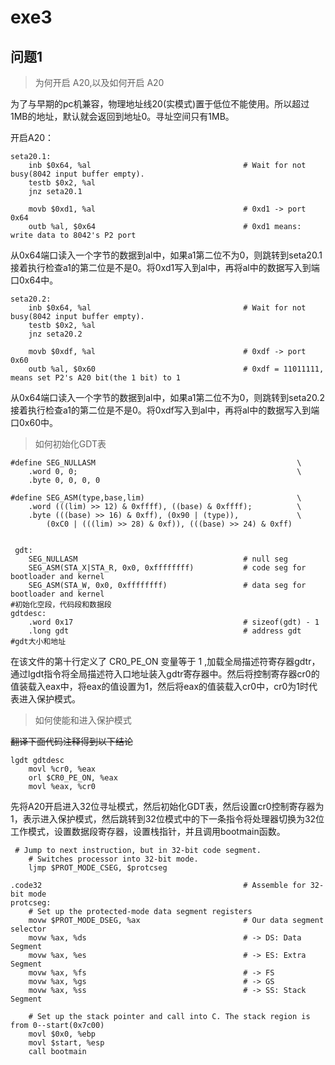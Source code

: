 # exe3

## 问题1

> 为何开启 A20,以及如何开启 A20

为了与早期的pc机兼容，物理地址线20(实模式)置于低位不能使用。所以超过1MB的地址，默认就会返回到地址0。寻址空间只有1MB。

开启A20：

```
seta20.1:
    inb $0x64, %al                                  # Wait for not busy(8042 input buffer empty).
    testb $0x2, %al
    jnz seta20.1

    movb $0xd1, %al                                 # 0xd1 -> port 0x64
    outb %al, $0x64                                 # 0xd1 means: write data to 8042's P2 port
```

从0x64端口读入一个字节的数据到al中，如果a1第二位不为0，则跳转到seta20.1接着执行检查a1的第二位是不是0。将0xd1写入到al中，再将al中的数据写入到端口0x64中。

```
seta20.2:
    inb $0x64, %al                                  # Wait for not busy(8042 input buffer empty).
    testb $0x2, %al
    jnz seta20.2

    movb $0xdf, %al                                 # 0xdf -> port 0x60
    outb %al, $0x60                                 # 0xdf = 11011111, means set P2's A20 bit(the 1 bit) to 1
```

从0x64端口读入一个字节的数据到al中，如果a1第二位不为0，则跳转到seta20.2接着执行检查a1的第二位是不是0。将0xdf写入到al中，再将al中的数据写入到端口0x60中。

> 如何初始化GDT表

```
#define SEG_NULLASM                                             \
    .word 0, 0;                                                 \
    .byte 0, 0, 0, 0

#define SEG_ASM(type,base,lim)                                  \
    .word (((lim) >> 12) & 0xffff), ((base) & 0xffff);          \
    .byte (((base) >> 16) & 0xff), (0x90 | (type)),             \
        (0xC0 | (((lim) >> 28) & 0xf)), (((base) >> 24) & 0xff)


 gdt:
    SEG_NULLASM                                     # null seg
    SEG_ASM(STA_X|STA_R, 0x0, 0xffffffff)           # code seg for bootloader and kernel
    SEG_ASM(STA_W, 0x0, 0xffffffff)                 # data seg for bootloader and kernel
#初始化空段，代码段和数据段
gdtdesc:
    .word 0x17                                      # sizeof(gdt) - 1
    .long gdt                                       # address gdt
#gdt大小和地址
```

在该文件的第十行定义了 CR0\_PE_ON 变量等于 1 ,加载全局描述符寄存器gdtr，通过lgdt指令将全局描述符入口地址装入gdtr寄存器中。然后将控制寄存器cr0的值装载入eax中，将eax的值设置为1，然后将eax的值装载入cr0中，cr0为1时代表进入保护模式。

> 如何使能和进入保护模式

~~翻译下面代码注释得到以下结论~~

```
lgdt gdtdesc
    movl %cr0, %eax
    orl $CR0_PE_ON, %eax
    movl %eax, %cr0
```

先将A20开启进入32位寻址模式，然后初始化GDT表，然后设置cr0控制寄存器为1，表示进入保护模式，然后跳转到32位模式中的下一条指令将处理器切换为32位工作模式，设置数据段寄存器，设置栈指针，并且调用bootmain函数。

```
 # Jump to next instruction, but in 32-bit code segment.
    # Switches processor into 32-bit mode.
    ljmp $PROT_MODE_CSEG, $protcseg

.code32                                             # Assemble for 32-bit mode
protcseg:
    # Set up the protected-mode data segment registers
    movw $PROT_MODE_DSEG, %ax                       # Our data segment selector
    movw %ax, %ds                                   # -> DS: Data Segment
    movw %ax, %es                                   # -> ES: Extra Segment
    movw %ax, %fs                                   # -> FS
    movw %ax, %gs                                   # -> GS
    movw %ax, %ss                                   # -> SS: Stack Segment

    # Set up the stack pointer and call into C. The stack region is from 0--start(0x7c00)
    movl $0x0, %ebp
    movl $start, %esp
    call bootmain
```
